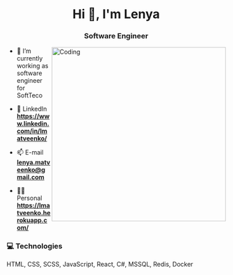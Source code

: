 <h1 align="center">Hi 👋, I'm Lenya</h1>
<h3 align="center">Software Engineer</h3>
<img align="right" alt="Coding" width="400" src="https://camo.githubusercontent.com/5ddf73ad3a205111cf8c686f687fc216c2946a75005718c8da5b837ad9de78c9/68747470733a2f2f7468756d62732e6766796361742e636f6d2f4576696c4e657874446576696c666973682d736d616c6c2e676966">


- 💼 I’m currently working as software engineer for SoftTeco

- 💬 LinkedIn **https://www.linkedin.com/in/lmatveenko/**

- 📫 E-mail **lenya.matveenko@gmail.com**

- 👨‍💻 Personal **https://lmatveenko.herokuapp.com/**

<h3 align="left">💻 Technologies</h3>
<p align="left">
  HTML, CSS, SCSS, JavaScript, React, C#, MSSQL, Redis, Docker
</p>
